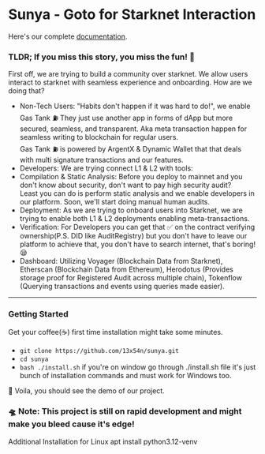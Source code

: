 # Sunya - Goto for Starknet Interaction
Here's our complete [documentation](https://lexy-team.gitbook.io/sunya/).

### TLDR; If you miss this story, you miss the fun! 🤧

First off, we are trying to build a community over starknet. We allow users interact to starknet with seamless experience and onboarding. How are we doing that?

- Non-Tech Users: "Habits don't happen if it was hard to do!", we enable Gas Tank ⛽ They just use another app in forms of dApp but more secured, seamless, and transparent. Aka meta transaction happen for seamless writing to blockchain for regular users. <br/>
Gas Tank ⛽ is powered by ArgentX & Dynamic Wallet that that deals with multi signature transactions and our features.
- Developers: We are trying connect L1 & L2 with tools:
- Compilation & Static Analysis: Before you deploy to mainnet and you don't know about security, don't want to pay high security audit? <br/>
Least you can do is perform static analysis and we enable developers in our platform. Soon, we'll start doing manual human audits.
- Deployment: As we are trying to onboard users into Starknet, we are trying to enable both L1 & L2 deployments enabling meta-transactions.
- Verification: For Developers you can get that ✅ on the contract verifying ownership(P.S. DID like AuditRegistry) but you don't have to leave our platform to achieve that, you don't have to search internet, that's boring! 😪
- Dashboard: Utilizing Voyager (Blockchain Data from Starknet), Etherscan (Blockchain Data from Ethereum), Herodotus (Provides storage proof for Registered Audit across multiple chain), Tokenflow (Querying transactions and events using queries made easier).

---

### Getting Started

Get your coffee(☕) first time installation might take some minutes.

- `git clone https://github.com/13x54n/sunya.git`
- `cd sunya`
- `bash ./install.sh` if you're on window go through ./install.sh file it's just bunch of installation commands and must work for Windows too.

🦄 Voila, you should see the demo of our project.

### 🛸 Note: This project is still on rapid development and might make you bleed cause it's edge!

Additional Installation for Linux
apt install python3.12-venv